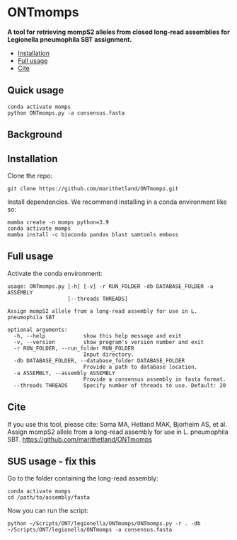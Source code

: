 # ONTmomps

**A tool for retrieving mompS2 alleles from closed long-read assemblies for Legionella pneumophila SBT assignment.**

* [Installation](#Installation)
* [Full usage](#Full-usage)
* [Cite](#Cite)


## Quick usage

```
conda activate momps 
python ONTmomps.py -a consensus.fasta
```

## Background



## Installation
Clone the repo:

```
git clone https://github.com/marithetland/ONTmomps.git
```

Install dependencies. We recommend installing in a conda environment like so:

```
mamba create -n momps python=3.9 
conda activate momps
mamba install -c bioconda pandas blast samtools emboss
```


## Full usage
Activate the conda environment: 

```
usage: ONTmomps.py [-h] [-v] -r RUN_FOLDER -db DATABASE_FOLDER -a ASSEMBLY
                   [--threads THREADS]

Assign mompS2 allele from a long-read assembly for use in L. pneumophila SBT

optional arguments:
  -h, --help            show this help message and exit
  -v, --version         show program's version number and exit
  -r RUN_FOLDER, --run_folder RUN_FOLDER
                        Input directory.
  -db DATABASE_FOLDER, --database_folder DATABASE_FOLDER
                        Provide a path to database location.
  -a ASSEMBLY, --assembly ASSEMBLY
                        Provide a consensus assembly in fasta format.
  --threads THREADS     Specify number of threads to use. Default: 20
```

## Cite
If you use this tool, please cite:
Soma MA, Hetland MAK, Bjorheim AS, et al. Assign mompS2 allele from a long-read assembly for use in L. pneumophila SBT. https://github.com/marithetland/ONTmomps


## SUS usage - fix this
Go to the folder containing the long-read assembly:

```
conda activate momps
cd /path/to/assembly/fasta
```

Now you can run the script:
```
python ~/Scripts/ONT/legionella/ONTmomps/ONTmomps.py -r . -db ~/Scripts/ONT/legionella/ONTmomps -a consensus.fasta
```
